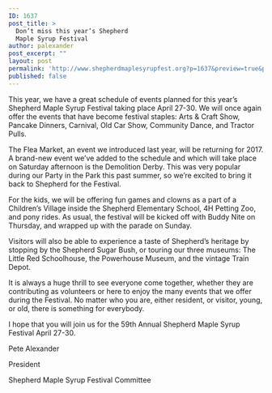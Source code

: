 ```yaml
---
ID: 1637
post_title: >
  Don’t miss this year’s Shepherd
  Maple Syrup Festival
author: palexander
post_excerpt: ""
layout: post
permalink: 'http://www.shepherdmaplesyrupfest.org?p=1637&preview=true&preview_id=1637'
published: false
---
```

This year, we have a great schedule of events planned for this year’s Shepherd Maple Syrup Festival taking place April 27-30.  We will once again offer the events that have become festival staples: Arts & Craft Show, Pancake Dinners, Carnival, Old Car Show, Community Dance, and Tractor Pulls.

The Flea Market, an event we introduced last year, will be returning for 2017. A brand-new event we’ve added to the schedule and which will take place on Saturday afternoon is the Demolition Derby. This was very popular during our Party in the Park this past summer, so we’re excited to bring it back to Shepherd for the Festival.

For the kids, we will be offering fun games and clowns as a part of a Children’s Village inside the Shepherd Elementary School, 4H Petting Zoo, and pony rides. As usual, the festival will be kicked off with Buddy Nite on Thursday, and wrapped up with the parade on Sunday.

Visitors will also be able to experience a taste of Shepherd’s heritage by stopping by the Shepherd Sugar Bush, or touring our three museums: The Little Red Schoolhouse, the Powerhouse Museum, and the vintage Train Depot.

It is always a huge thrill to see everyone come together, whether they are contributing as volunteers or here to enjoy the many events that we offer during the Festival. No matter who you are, either resident, or visitor, young, or old, there is something for everybody.

I hope that you will join us for the 59th Annual Shepherd Maple Syrup Festival April 27-30.



Pete Alexander

President

Shepherd Maple Syrup Festival Committee